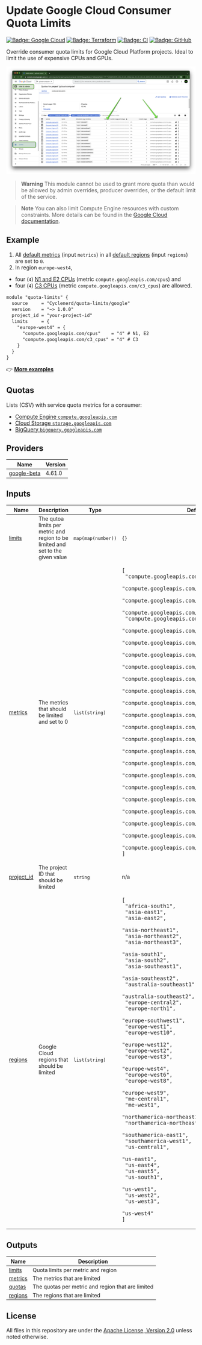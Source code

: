 # Update Google Cloud Consumer Quota Limits

[![Badge: Google Cloud](https://img.shields.io/badge/Google%20Cloud-%234285F4.svg?logo=google-cloud&logoColor=white)](https://github.com/Cyclenerd/terraform-google-quota-limits#readme)
[![Badge: Terraform](https://img.shields.io/badge/Terraform-%235835CC.svg?logo=terraform&logoColor=white)](https://github.com/Cyclenerd/terraform-google-quota-limits#readme)
[![Badge: CI](https://github.com/Cyclenerd/terraform-google-quota-limits/actions/workflows/ci.yml/badge.svg)](https://github.com/Cyclenerd/terraform-google-quota-limits/actions/workflows/ci.yml)
[![Badge: GitHub](https://img.shields.io/github/license/cyclenerd/terraform-google-quota-limits)](https://github.com/Cyclenerd/google-cloud-pricing-cost-calculator/blob/master/LICENSE)

Override consumer quota limits for Google Cloud Platform projects.
Ideal to limit the use of expensive CPUs and GPUs.

[![Screenshot: C3 CPU Quotas](https://raw.githubusercontent.com/Cyclenerd/terraform-google-quota-limits/master/img/quotas_c3_cpus.png)](https://github.com/Cyclenerd/terraform-google-quota-limits#readme)

> **Warning**
> This module cannot be used to grant more quota than would be allowed by admin overrides, producer overrides, or the default limit of the service.

> **Note**
> You can also limit Compute Engine resources with custom constraints.
> More details can be found in the [Google Cloud documentation](https://cloud.google.com/compute/docs/access/custom-constraints).

## Example

1. All [default metrics](https://github.com/Cyclenerd/terraform-google-quota-limits#input_metrics) (input `metrics`) in all [default regions](https://github.com/Cyclenerd/terraform-google-quota-limits#input_regions) (input `regions`) are set to `0`.
1. In region `europe-west4`,
  * four (`4`) [N1 and E2 CPUs](https://gcloud-compute.com/instances.html) (metric `compute.googleapis.com/cpus`) and
  * four (`4`) [C3 CPUs](https://gcloud-compute.com/instances.html) (metric `compute.googleapis.com/c3_cpus`) are allowed.

```hcl
module "quota-limits" {
  source     = "Cyclenerd/quota-limits/google"
  version    = "~> 1.0.0"
  project_id = "your-project-id"
  limits     = {
    "europe-west4" = {
      "compute.googleapis.com/cpus"    = "4" # N1, E2
      "compute.googleapis.com/c3_cpus" = "4" # C3
    }
  }
}
```

👉 **[More examples](https://github.com/Cyclenerd/terraform-google-quota-limits/tree/master/examples)**

## Quotas

Lists (CSV) with service quota metrics for a consumer:

* [Compute Engine `compute.googleapis.com`](https://github.com/Cyclenerd/terraform-google-quota-limits/blob/master/tools/compute.csv)
* [Cloud Storage `storage.googleapis.com`](https://github.com/Cyclenerd/terraform-google-quota-limits/blob/master/tools/storage.csv)
* [BigQuery `bigquery.googleapis.com`](https://github.com/Cyclenerd/terraform-google-quota-limits/blob/master/tools/bigquery.csv)

<!-- BEGIN_TF_DOCS -->
## Providers

| Name | Version |
|------|---------|
| <a name="provider_google-beta"></a> [google-beta](#provider\_google-beta) | 4.61.0 |

## Inputs

| Name | Description | Type | Default | Required |
|------|-------------|------|---------|:--------:|
| <a name="input_limits"></a> [limits](#input\_limits) | The qutoa limits per metric and region to be limited and set to the given value | `map(map(number))` | `{}` | no |
| <a name="input_metrics"></a> [metrics](#input\_metrics) | The metrics that should be limited and set to 0 | `list(string)` | <pre>[<br>  "compute.googleapis.com/a2_cpus",<br>  "compute.googleapis.com/c2_cpus",<br>  "compute.googleapis.com/c2d_cpus",<br>  "compute.googleapis.com/c3_cpus",<br>  "compute.googleapis.com/cpus",<br>  "compute.googleapis.com/m1_cpus",<br>  "compute.googleapis.com/m2_cpus",<br>  "compute.googleapis.com/m3_cpus",<br>  "compute.googleapis.com/n2_cpus",<br>  "compute.googleapis.com/n2d_cpus",<br>  "compute.googleapis.com/nvidia_a100_80gb_gpus",<br>  "compute.googleapis.com/nvidia_a100_gpus",<br>  "compute.googleapis.com/nvidia_k80_gpus",<br>  "compute.googleapis.com/nvidia_p100_gpus",<br>  "compute.googleapis.com/nvidia_p100_vws_gpus",<br>  "compute.googleapis.com/nvidia_p4_gpus",<br>  "compute.googleapis.com/nvidia_p4_vws_gpus",<br>  "compute.googleapis.com/nvidia_t4_gpus",<br>  "compute.googleapis.com/nvidia_t4_vws_gpus",<br>  "compute.googleapis.com/nvidia_v100_gpus",<br>  "compute.googleapis.com/nvidia_l4_gpus",<br>  "compute.googleapis.com/nvidia_l4_vws_gpus",<br>  "compute.googleapis.com/t2a_cpus",<br>  "compute.googleapis.com/t2d_cpus"<br>]</pre> | no |
| <a name="input_project_id"></a> [project\_id](#input\_project\_id) | The project ID that should be limited | `string` | n/a | yes |
| <a name="input_regions"></a> [regions](#input\_regions) | Google Cloud regions that should be limited | `list(string)` | <pre>[<br>  "africa-south1",<br>  "asia-east1",<br>  "asia-east2",<br>  "asia-northeast1",<br>  "asia-northeast2",<br>  "asia-northeast3",<br>  "asia-south1",<br>  "asia-south2",<br>  "asia-southeast1",<br>  "asia-southeast2",<br>  "australia-southeast1",<br>  "australia-southeast2",<br>  "europe-central2",<br>  "europe-north1",<br>  "europe-southwest1",<br>  "europe-west1",<br>  "europe-west10",<br>  "europe-west12",<br>  "europe-west2",<br>  "europe-west3",<br>  "europe-west4",<br>  "europe-west6",<br>  "europe-west8",<br>  "europe-west9",<br>  "me-central1",<br>  "me-west1",<br>  "northamerica-northeast1",<br>  "northamerica-northeast2",<br>  "southamerica-east1",<br>  "southamerica-west1",<br>  "us-central1",<br>  "us-east1",<br>  "us-east4",<br>  "us-east5",<br>  "us-south1",<br>  "us-west1",<br>  "us-west2",<br>  "us-west3",<br>  "us-west4"<br>]</pre> | no |

## Outputs

| Name | Description |
|------|-------------|
| <a name="output_limits"></a> [limits](#output\_limits) | Quota limits per metric and region |
| <a name="output_metrics"></a> [metrics](#output\_metrics) | The metrics that are limited |
| <a name="output_quotas"></a> [quotas](#output\_quotas) | The quotas per metric and region that are limited |
| <a name="output_regions"></a> [regions](#output\_regions) | The regions that are limited |
<!-- END_TF_DOCS -->

## License

All files in this repository are under the [Apache License, Version 2.0](LICENSE) unless noted otherwise.